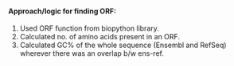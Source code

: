 #### Approach/logic for finding ORF:<br/>
1. Used ORF function from biopython library.<br/>
2. Calculated no. of amino acids present in an ORF.<br/>
3. Calculated GC% of the whole sequence (Ensembl and RefSeq) wherever there was an overlap b/w ens-ref.<br/>
